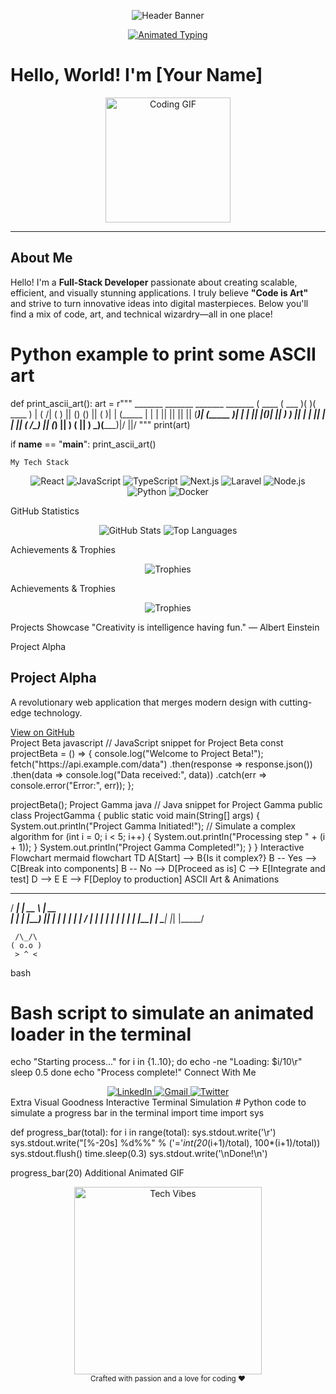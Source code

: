 <p align="center">
  <img src="https://capsule-render.vercel.app/api?type=shark&color=gradient&height=300&section=header&text=Welcome+to+My+GitHub+Universe!&fontSize=60" alt="Header Banner" />
</p>

<p align="center">
  <a href="https://git.io/typing-svg">
    <img src="https://readme-typing-svg.herokuapp.com?font=Fira+Code&weight=800&size=40&duration=6000&pause=1000&color=FF4500&background=00000000&center=true&vCenter=true&width=800&height=100&lines=Full-Stack+Developer;Code+Is+Art;Digital+Dreamer;Tech+Innovator" alt="Animated Typing" />
  </a>
</p>

# Hello, World! I'm [Your Name]

<p align="center">
  <img src="https://media.giphy.com/media/3o7aD2saalBwwftBIY/giphy.gif" alt="Coding GIF" width="200" />
</p>

---

## About Me

Hello! I'm a **Full-Stack Developer** passionate about creating scalable, efficient, and visually stunning applications. I truly believe **"Code is Art"** and strive to turn innovative ideas into digital masterpieces. Below you'll find a mix of code, art, and technical wizardry—all in one place!

# Python example to print some ASCII art
def print_ascii_art():
    art = r"""
     _______  _______  _______  _______ 
    (  ____ \(  ___  )(       )(  ____ )
    | (    \/| (   ) || () () || (    )|
    | (_____ | |   | || || || || (____)|
    (_____  )| |   | || |(_)| ||  _____)
          ) || |   | || |   | || (
    /\____) || (___) || )   ( || )
    \_______)(_______)|/     \||/
    """
    print(art)

if __name__ == "__main__":
    print_ascii_art()

    My Tech Stack
<div align="center"> <img src="https://img.shields.io/badge/React-%2361DAFB?logo=react&logoColor=white&style=for-the-badge" alt="React" /> <img src="https://img.shields.io/badge/JavaScript-%23F7DF1E?logo=javascript&logoColor=black&style=for-the-badge" alt="JavaScript" /> <img src="https://img.shields.io/badge/TypeScript-%23007ACC?logo=typescript&logoColor=white&style=for-the-badge" alt="TypeScript" /> <img src="https://img.shields.io/badge/Next.js-000000?logo=next.js&logoColor=white&style=for-the-badge" alt="Next.js" /> <img src="https://img.shields.io/badge/Laravel-FF2D20?logo=laravel&logoColor=white&style=for-the-badge" alt="Laravel" /> <img src="https://img.shields.io/badge/Node.js-339933?logo=node.js&logoColor=white&style=for-the-badge" alt="Node.js" /> <img src="https://img.shields.io/badge/Python-3776AB?logo=python&logoColor=white&style=for-the-badge" alt="Python" /> <img src="https://img.shields.io/badge/Docker-2496ED?logo=docker&logoColor=white&style=for-the-badge" alt="Docker" /> </div>

GitHub Statistics
<div align="center"> <img src="https://github-readme-stats.vercel.app/api?username=YOUR_GITHUB_USERNAME&theme=tokyonight&show_icons=true&count_private=true" alt="GitHub Stats" /> <img src="https://github-readme-stats.vercel.app/api/top-langs/?username=YOUR_GITHUB_USERNAME&theme=tokyonight&layout=compact" alt="Top Languages" /> </div>

Achievements & Trophies
<p align="center"> <img src="https://github-profile-trophy.vercel.app/?username=YOUR_GITHUB_USERNAME&theme=onedark" alt="Trophies" /> </p>

Achievements & Trophies
<p align="center"> <img src="https://github-profile-trophy.vercel.app/?username=YOUR_GITHUB_USERNAME&theme=onedark" alt="Trophies" /> </p>
Projects Showcase
"Creativity is intelligence having fun." — Albert Einstein

Project Alpha
<!-- HTML snippet for Project Alpha -->
<div class="project-alpha">
  <h2>Project Alpha</h2>
  <p>A revolutionary web application that merges modern design with cutting-edge technology.</p>
  <a href="https://github.com/YOUR_GITHUB_USERNAME/ProjectAlpha" target="_blank">View on GitHub</a>
</div>
Project Beta
javascript
// JavaScript snippet for Project Beta
const projectBeta = () => {
  console.log("Welcome to Project Beta!");
  fetch("https://api.example.com/data")
    .then(response => response.json())
    .then(data => console.log("Data received:", data))
    .catch(err => console.error("Error:", err));
};

projectBeta();
Project Gamma
java
// Java snippet for Project Gamma
public class ProjectGamma {
    public static void main(String[] args) {
        System.out.println("Project Gamma Initiated!");
        // Simulate a complex algorithm
        for (int i = 0; i < 5; i++) {
            System.out.println("Processing step " + (i + 1));
        }
        System.out.println("Project Gamma Completed!");
    }
}
Interactive Flowchart
mermaid
flowchart TD
    A[Start] --> B{Is it complex?}
    B -- Yes --> C[Break into components]
    B -- No --> D[Proceed as is]
    C --> E[Integrate and test]
    D --> E
    E --> F[Deploy to production]
ASCII Art & Animations
   _____   _____   _____
  / ____| |  __ \ |  __ \
 | |      | |__) || |  | |
 | |      |  ___/ | |  | |
 | |____  | |     | |__| |
  \_____| |_|     |_____/

     /\_/\  
    ( o.o ) 
     > ^ <
bash
# Bash script to simulate an animated loader in the terminal
echo "Starting process..."
for i in {1..10}; do
  echo -ne "Loading: $i/10\r"
  sleep 0.5
done
echo "Process complete!"
Connect With Me
<div align="center"> <a href="https://www.linkedin.com/in/YOUR_LINKEDIN_PROFILE/"> <img src="https://img.shields.io/badge/LinkedIn-0077B5?logo=linkedin&logoColor=white&style=for-the-badge" alt="LinkedIn" /> </a> <a href="mailto:your.email@example.com"> <img src="https://img.shields.io/badge/Gmail-D14836?logo=gmail&logoColor=white&style=for-the-badge" alt="Gmail" /> </a> <a href="https://twitter.com/YOUR_TWITTER_HANDLE"> <img src="https://img.shields.io/badge/Twitter-1DA1F2?logo=twitter&logoColor=white&style=for-the-badge" alt="Twitter" /> </a> </div>
Extra Visual Goodness
Interactive Terminal Simulation
# Python code to simulate a progress bar in the terminal
import time
import sys

def progress_bar(total):
    for i in range(total):
        sys.stdout.write('\r')
        sys.stdout.write("[%-20s] %d%%" % ('='*int(20*(i+1)/total), 100*(i+1)/total))
        sys.stdout.flush()
        time.sleep(0.3)
    sys.stdout.write('\nDone!\n')

progress_bar(20)
Additional Animated GIF
<div align="center"> <img src="https://media.giphy.com/media/26BRuo6sLetdllPAQ/giphy.gif" alt="Tech Vibes" width="300" /> </div>
<div align="center"> <sub>Crafted with passion and a love for coding ❤️</sub> </div> 
